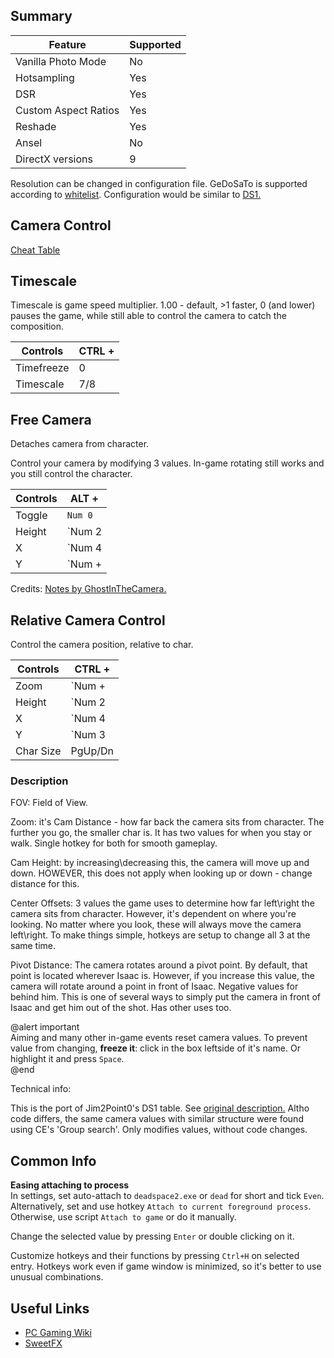 
## Summary

Feature | Supported
--|--
Vanilla Photo Mode | No
Hotsampling | Yes
DSR | Yes
Custom Aspect Ratios | Yes
Reshade | Yes 
Ansel | No
DirectX versions | 9

Resolution can be changed in configuration file. GeDoSaTo is supported according to [whitelist](https://github.com/PeterTh/gedosato/blob/master/pack/config/whitelist.txt#L52). 
Configuration would be similar to [DS1.](https://steamcommunity.com/sharedfiles/filedetails/?id=604010024) 

## Camera Control

[Cheat Table](../CheatTables/deadspace2_camera.CT)

## Timescale

Timescale is game speed multiplier. 1.00 - default, >1 faster, 0 (and lower) pauses the game, while still able to control the camera to catch the composition. 

Controls|CTRL +
--|--
Timefreeze|0
Timescale|7/8

## Free Camera
Detaches camera from character. 

Control your camera by modifying 3 values. In-game rotating still works and you still control the character. 

Controls|ALT +
--|--
Toggle|`Num 0` 
Height|`Num 2|8`
X|`Num 4|6`
Y|`Num +|-`

Credits: [Notes by GhostInTheCamera.](https://github.com/ghostinthecamera/PhotomodeCheatTables/blob/master/WIP/Dead%20Space%202/notes.txt)

## Relative Camera Control
Control the camera position, relative to char. 

Controls|CTRL +
--|--
Zoom|`Num +|-` 
Height|`Num 2|8`
X|`Num 4|6`
Y|`Num 3|9`
Char Size|PgUp/Dn


### Description

FOV: Field of View.

Zoom: it's Cam Distance - how far back the camera sits from character. The further you go, the smaller char is. It has two values for when you stay or walk. Single hotkey for both for smooth gameplay.

Cam Height: by increasing\decreasing this, the camera will move up and down. HOWEVER, this does not apply when looking up or down - change distance for this.

Center Offsets: 3 values the game uses to determine how far left\right the camera sits from character. However, it's dependent on where you're looking. No matter where you look, these will always move the camera left\right. To make things simple, hotkeys are setup to change all 3 at the same time.

Pivot Distance: The camera rotates around a pivot point. By default, that point is located wherever Isaac is. However, if you increase this value, the camera will rotate around a point in front of Isaac. Negative values for behind him. This is one of several ways to simply put the camera in front of Isaac and get him out of the shot. Has other uses too.

@alert important  
Aiming and many other in-game events reset camera values. To prevent value from changing, **freeze it**: click in the box leftside of it's name. Or highlight it and press `Space`.  
@end

Technical info: 

This is the port of Jim2Point0's DS1 table. See [original description.](https://web.archive.org/web/20141021190640/flickr.com/groups/deadendthrills/discuss/72157631765632995/) Altho code differs, the same camera values with similar structure were found using CE's 'Group search'. Only modifies values, without code changes.

## Common Info

**Easing attaching to process**  
In settings, set auto-attach to `deadspace2.exe` or `dead` for short and tick `Even`.  
Alternatively, set and use hotkey `Attach to current foreground process`.  
Otherwise, use script `Attach to game` or do it manually.

Change the selected value by pressing `Enter` or double clicking on it.

Customize hotkeys and their functions by pressing `Ctrl+H` on selected entry. Hotkeys work even if game window is minimized, so it's better to use unusual combinations.

## Useful Links

- [PC Gaming Wiki](https://www.pcgamingwiki.com/wiki/Dead_Space_2)
- [SweetFX](https://sfx.thelazy.net/games/game/30/)
